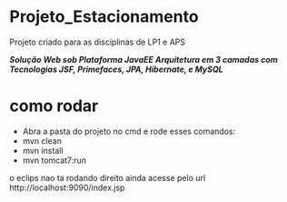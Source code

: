 # Projeto_Estacionamento
Projeto criado para as disciplinas de LP1 e APS

*****Solução Web sob Plataforma JavaEE                                                                                                         			Arquitetura em 3 camadas com Tecnologias JSF, Primefaces, JPA, Hibernate, e MySQL*****
# como rodar

- Abra a pasta do projeto no cmd e rode esses comandos:
- mvn clean
- mvn install
- mvn tomcat7:run

o eclips nao ta rodando direito ainda
acesse pelo url http://localhost:9090/index.jsp

